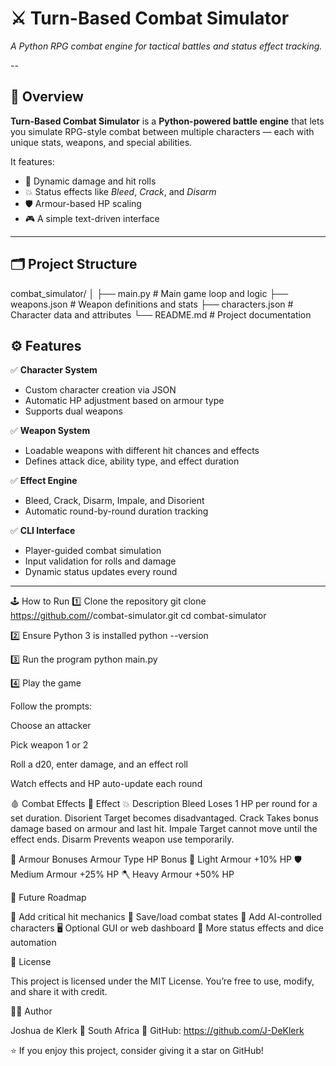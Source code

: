 # ⚔️ Turn-Based Combat Simulator  
*A Python RPG combat engine for tactical battles and status effect tracking.*

--
## 🧠 Overview

**Turn-Based Combat Simulator** is a **Python-powered battle engine** that lets you simulate RPG-style combat between multiple characters — each with unique stats, weapons, and special abilities.

It features:
- 🎯 Dynamic damage and hit rolls  
- 💥 Status effects like *Bleed*, *Crack*, and *Disarm*  
- 🛡️ Armour-based HP scaling  
- 🎮 A simple text-driven interface  

---

## 🗂️ Project Structure

combat_simulator/
│
├── main.py # Main game loop and logic
├── weapons.json # Weapon definitions and stats
├── characters.json # Character data and attributes
└── README.md # Project documentation

## ⚙️ Features

✅ **Character System**  
- Custom character creation via JSON  
- Automatic HP adjustment based on armour type  
- Supports dual weapons  

✅ **Weapon System**  
- Loadable weapons with different hit chances and effects  
- Defines attack dice, ability type, and effect duration  

✅ **Effect Engine**  
- Bleed, Crack, Disarm, Impale, and Disorient  
- Automatic round-by-round duration tracking  

✅ **CLI Interface**  
- Player-guided combat simulation  
- Input validation for rolls and damage  
- Dynamic status updates every round  

---
🕹️ How to Run
1️⃣ Clone the repository
git clone https://github.com/<your-username>/combat-simulator.git
cd combat-simulator

2️⃣ Ensure Python 3 is installed
python --version

3️⃣ Run the program
python main.py

4️⃣ Play the game

Follow the prompts:

Choose an attacker

Pick weapon 1 or 2

Roll a d20, enter damage, and an effect roll

Watch effects and HP auto-update each round

🩸 Combat Effects
🧩 Effect	💥 Description
Bleed	Loses 1 HP per round for a set duration.
Disorient	Target becomes disadvantaged.
Crack	Takes bonus damage based on armour and last hit.
Impale	Target cannot move until the effect ends.
Disarm	Prevents weapon use temporarily.

🧮 Armour Bonuses
Armour Type	HP Bonus
🩻 Light Armour	+10% HP
🛡️ Medium Armour	+25% HP
🪓 Heavy Armour	+50% HP

🌱 Future Roadmap

🎲 Add critical hit mechanics
💾 Save/load combat states
🧭 Add AI-controlled characters
🖥️ Optional GUI or web dashboard
🔮 More status effects and dice automation

📜 License

This project is licensed under the MIT License.
You’re free to use, modify, and share it with credit.

👨‍💻 Author

Joshua de Klerk
📍 South Africa
💾 GitHub: https://github.com/J-DeKlerk


⭐ If you enjoy this project, consider giving it a star on GitHub!
